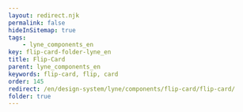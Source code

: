 ```yaml
---
layout: redirect.njk
permalink: false
hideInSitemap: true
tags: 
    - lyne_components_en
key: flip-card-folder-lyne_en
title: Flip-Card
parent: lyne_components_en
keywords: flip-card, flip, card
order: 145
redirect: /en/design-system/lyne/components/flip-card/flip-card/
folder: true
---
```

